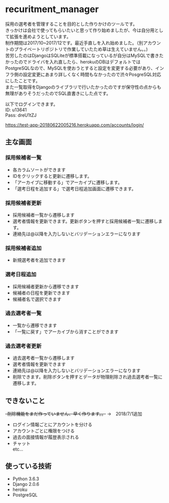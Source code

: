 # recuritment_manager

採用の選考者を管理することを目的とした作りかけのツールです。 <br>
きっかけは会社で使ってもらいたいと思って作り始めましたが、今は自分用として拡張を進めようとしています。 <br>
制作期間は2017/10~2017/12です。最近手直しを入れ始めました。（別アカウントのプライベートリポジトリで作業していたため草は生えていません。。)<br>
苦労したのはDjangoはSQLiteが標準搭載になっているが自分はMySQLで書きたかったのでドライバを入れ直したら、herokuのDBはデフォルトではPostgreSQLなので、MySQLを使おうとすると設定を変更する必要があり、インフラ側の設定変更にあまり詳しくなく時間もなかったので渋々PosgreSQL対応にしたことです。<br>
また一覧取得をDjangoのライブラリで行いたかったのですが保守性の点からも無理がありそうだったのでSQL直書きにした点です。

以下でログインできます。<br>
ID: u13641 <br>
Pass: dreU1tZJ

https://test-app-20180622005216.herokuapp.com/accounts/login/

## 主な画面
### 採用候補者一覧
 - 各カラムソートができます<br>
 - IDをクリックすると更新に遷移します。<br>
 - 「アーカイブに移動する」でアーカイブに遷移します。<br>
 - 「選考日程を追加する」で選考日程追加画面に遷移できます。

### 採用候補者更新
 - 採用候補者一覧から遷移します<br>
 - 選考者情報を更新できます。更新ボタンを押すと採用候補者一覧に遷移します。<br>
 - 連絡先は@以降を入力しないとバリデーションエラーになります

### 採用候補者追加
 - 新規選考者を追加できます
 
### 選考日程追加
 - 採用候補者更新から遷移できます
 - 候補者の日程を更新できます<br>
 - 候補者名で選択できます

### 過去選考者一覧
 - 一覧から遷移できます<br>
 - 「一覧に戻す」でアーカイブから消すことができます
 
### 過去選考者更新
 - 過去選考者一覧から遷移します<br>
 - 選考者情報を更新できます<br>
 - 連絡先は@以降を入力しないとバリデーションエラーになります<br>
 - 削除できます。削除ボタンを押すとデータが物理削除され過去選考者一覧に遷移します。
 
## できないこと
~~-削除機能をまだ作っていません、早く作ります。。~~ →　2018/7/1追加<br>
 - ログイン情報ごとにアカウントを分ける<br>
 - アカウントごとに権限をつける<br>
 - 過去の面接情報が履歴表示される<br>
 - チャット<br>
 etc...
 
## 使っている技術
 - Python 3.6.3<br>
 - Django 2.0.6<br>
 - heroku<br>
 - PostgreSQL
